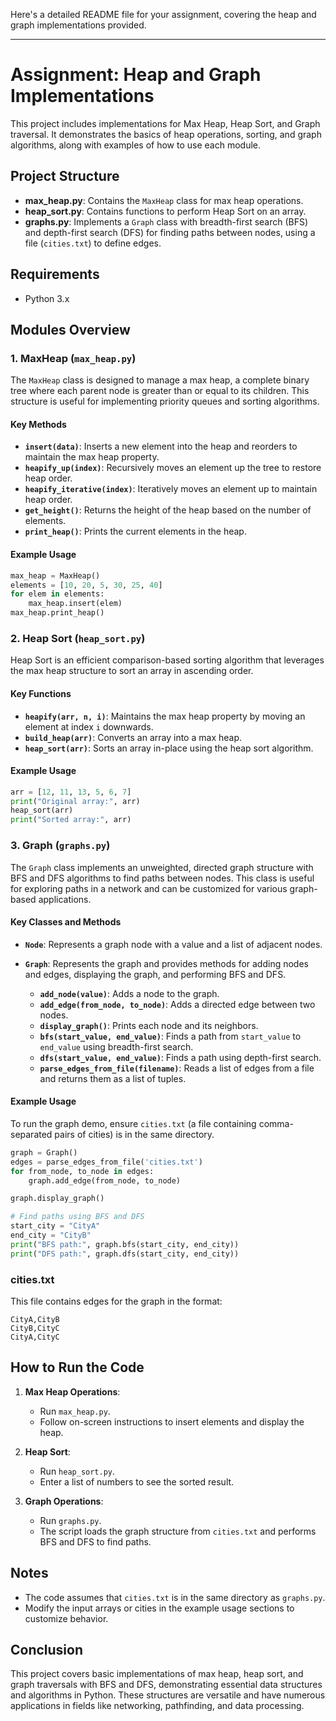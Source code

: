 Here's a detailed README file for your assignment, covering the heap and graph implementations provided.

---

# Assignment: Heap and Graph Implementations

This project includes implementations for Max Heap, Heap Sort, and Graph traversal. It demonstrates the basics of heap operations, sorting, and graph algorithms, along with examples of how to use each module.

## Project Structure

- **max_heap.py**: Contains the `MaxHeap` class for max heap operations.
- **heap_sort.py**: Contains functions to perform Heap Sort on an array.
- **graphs.py**: Implements a `Graph` class with breadth-first search (BFS) and depth-first search (DFS) for finding paths between nodes, using a file (`cities.txt`) to define edges.

## Requirements

- Python 3.x

## Modules Overview

### 1. MaxHeap (`max_heap.py`)

The `MaxHeap` class is designed to manage a max heap, a complete binary tree where each parent node is greater than or equal to its children. This structure is useful for implementing priority queues and sorting algorithms.

#### Key Methods

- **`insert(data)`**: Inserts a new element into the heap and reorders to maintain the max heap property.
- **`heapify_up(index)`**: Recursively moves an element up the tree to restore heap order.
- **`heapify_iterative(index)`**: Iteratively moves an element up to maintain heap order.
- **`get_height()`**: Returns the height of the heap based on the number of elements.
- **`print_heap()`**: Prints the current elements in the heap.

#### Example Usage

```python
max_heap = MaxHeap()
elements = [10, 20, 5, 30, 25, 40]
for elem in elements:
    max_heap.insert(elem)
max_heap.print_heap()
```

### 2. Heap Sort (`heap_sort.py`)

Heap Sort is an efficient comparison-based sorting algorithm that leverages the max heap structure to sort an array in ascending order.

#### Key Functions

- **`heapify(arr, n, i)`**: Maintains the max heap property by moving an element at index `i` downwards.
- **`build_heap(arr)`**: Converts an array into a max heap.
- **`heap_sort(arr)`**: Sorts an array in-place using the heap sort algorithm.

#### Example Usage

```python
arr = [12, 11, 13, 5, 6, 7]
print("Original array:", arr)
heap_sort(arr)
print("Sorted array:", arr)
```

### 3. Graph (`graphs.py`)

The `Graph` class implements an unweighted, directed graph structure with BFS and DFS algorithms to find paths between nodes. This class is useful for exploring paths in a network and can be customized for various graph-based applications.

#### Key Classes and Methods

- **`Node`**: Represents a graph node with a value and a list of adjacent nodes.
- **`Graph`**: Represents the graph and provides methods for adding nodes and edges, displaying the graph, and performing BFS and DFS.

  - **`add_node(value)`**: Adds a node to the graph.
  - **`add_edge(from_node, to_node)`**: Adds a directed edge between two nodes.
  - **`display_graph()`**: Prints each node and its neighbors.
  - **`bfs(start_value, end_value)`**: Finds a path from `start_value` to `end_value` using breadth-first search.
  - **`dfs(start_value, end_value)`**: Finds a path using depth-first search.
  - **`parse_edges_from_file(filename)`**: Reads a list of edges from a file and returns them as a list of tuples.

#### Example Usage

To run the graph demo, ensure `cities.txt` (a file containing comma-separated pairs of cities) is in the same directory.

```python
graph = Graph()
edges = parse_edges_from_file('cities.txt')
for from_node, to_node in edges:
    graph.add_edge(from_node, to_node)

graph.display_graph()

# Find paths using BFS and DFS
start_city = "CityA"
end_city = "CityB"
print("BFS path:", graph.bfs(start_city, end_city))
print("DFS path:", graph.dfs(start_city, end_city))
```

### cities.txt

This file contains edges for the graph in the format:

```
CityA,CityB
CityB,CityC
CityA,CityC
```

## How to Run the Code

1. **Max Heap Operations**:
   - Run `max_heap.py`.
   - Follow on-screen instructions to insert elements and display the heap.

2. **Heap Sort**:
   - Run `heap_sort.py`.
   - Enter a list of numbers to see the sorted result.

3. **Graph Operations**:
   - Run `graphs.py`.
   - The script loads the graph structure from `cities.txt` and performs BFS and DFS to find paths.

## Notes

- The code assumes that `cities.txt` is in the same directory as `graphs.py`.
- Modify the input arrays or cities in the example usage sections to customize behavior.
  
## Conclusion

This project covers basic implementations of max heap, heap sort, and graph traversals with BFS and DFS, demonstrating essential data structures and algorithms in Python. These structures are versatile and have numerous applications in fields like networking, pathfinding, and data processing.
